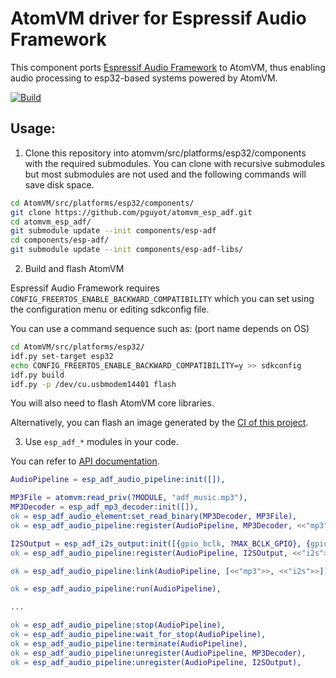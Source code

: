 # AtomVM driver for Espressif Audio Framework

This component ports [Espressif Audio Framework](https://github.com/espressif/esp-adf)
to AtomVM, thus enabling audio processing to esp32-based systems powered by
AtomVM.

[![Build](https://github.com/pguyot/atomvm_esp_adf/actions/workflows/build.yml/badge.svg?branch=main)](https://github.com/pguyot/atomvm_esp_adf/actions/workflows/build.yml)

## Usage:

1. Clone this repository into atomvm/src/platforms/esp32/components with
the required submodules. You can clone with recursive submodules but most
submodules are not used and the following commands will save disk space.

```bash
cd AtomVM/src/platforms/esp32/components/
git clone https://github.com/pguyot/atomvm_esp_adf.git
cd atomvm_esp_adf/
git submodule update --init components/esp-adf
cd components/esp-adf/
git submodule update --init components/esp-adf-libs/
```

2. Build and flash AtomVM

Espressif Audio Framework requires `CONFIG_FREERTOS_ENABLE_BACKWARD_COMPATIBILITY`
which you can set using the configuration menu or editing sdkconfig file.

You can use a command sequence such as: (port name depends on OS)

```bash
cd AtomVM/src/platforms/esp32/
idf.py set-target esp32
echo CONFIG_FREERTOS_ENABLE_BACKWARD_COMPATIBILITY=y >> sdkconfig
idf.py build
idf.py -p /dev/cu.usbmodem14401 flash
```

You will also need to flash AtomVM core libraries.

Alternatively, you can flash an image generated by the [CI of this project](https://github.com/pguyot/atomvm_esp_adf/actions/workflows/build.yml).

3. Use `esp_adf_*` modules in your code.

You can refer to [API documentation](https://pguyot.github.io/atomvm_esp_adf/).

```erlang
AudioPipeline = esp_adf_audio_pipeline:init([]),

MP3File = atomvm:read_priv(?MODULE, "adf_music.mp3"),
MP3Decoder = esp_adf_mp3_decoder:init([]),
ok = esp_adf_audio_element:set_read_binary(MP3Decoder, MP3File),
ok = esp_adf_audio_pipeline:register(AudioPipeline, MP3Decoder, <<"mp3">>),

I2SOutput = esp_adf_i2s_output:init([{gpio_bclk, ?MAX_BCLK_GPIO}, {gpio_lrclk, ?MAX_LRC_GPIO}, {gpio_dout, ?MAX_DIN_GPIO}]),
ok = esp_adf_audio_pipeline:register(AudioPipeline, I2SOutput, <<"i2s">>),

ok = esp_adf_audio_pipeline:link(AudioPipeline, [<<"mp3">>, <<"i2s">>]),

ok = esp_adf_audio_pipeline:run(AudioPipeline),

...

ok = esp_adf_audio_pipeline:stop(AudioPipeline),
ok = esp_adf_audio_pipeline:wait_for_stop(AudioPipeline),
ok = esp_adf_audio_pipeline:terminate(AudioPipeline),
ok = esp_adf_audio_pipeline:unregister(AudioPipeline, MP3Decoder),
ok = esp_adf_audio_pipeline:unregister(AudioPipeline, I2SOutput),
```
